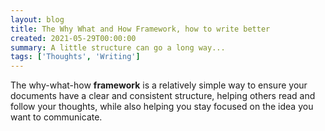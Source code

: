 ```yaml
---
layout: blog
title: The Why What and How Framework, how to write better
created: 2021-05-29T00:00:00
summary: A little structure can go a long way...
tags: ['Thoughts', 'Writing']
---
```


The why-what-how **framework** is a relatively simple way to ensure your documents have a clear and consistent structure, helping others read and follow your thoughts, while also helping you stay focused on the idea you want to communicate.
